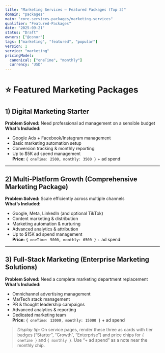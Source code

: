 ```yaml
---
title: "Marketing Services — Featured Packages (Top 3)"
domain: "packages"
main: "core-services-packages/marketing-services"
qualifier: "Featured-Packages"
date: "2025-09-21"
status: "Draft"
owners: ["@conor"]
tags: ["marketing", "featured", "popular"]
version: 1
service: "marketing"
pricingModel:
  canonical: ["oneTime", "monthly"]
  currency: "USD"
---
```


# ⭐ Featured Marketing Packages

## 1) Digital Marketing Starter
**Problem Solved:** Need professional ad management on a sensible budget  
**What’s Included:**
- Google Ads + Facebook/Instagram management  
- Basic marketing automation setup  
- Conversion tracking & monthly reporting  
- Up to $5K ad spend management  
**Price:** `{ oneTime: 2500, monthly: 3500 }` + ad spend

---

## 2) Multi-Platform Growth (Comprehensive Marketing Package)
**Problem Solved:** Scale efficiently across multiple channels  
**What’s Included:**
- Google, Meta, LinkedIn (and optional TikTok)  
- Content marketing & distribution  
- Marketing automation & nurturing  
- Advanced analytics & attribution  
- Up to $15K ad spend management  
**Price:** `{ oneTime: 5000, monthly: 6500 }` + ad spend

---

## 3) Full-Stack Marketing (Enterprise Marketing Solutions)
**Problem Solved:** Need a complete marketing department replacement  
**What’s Included:**
- Omnichannel advertising management  
- MarTech stack management  
- PR & thought leadership campaigns  
- Advanced analytics & reporting  
- Dedicated marketing team  
**Price:** `{ oneTime: 12000, monthly: 15000 }` + ad spend

> _Display tip:_ On service pages, render these three as cards with tier badges (“Starter”, “Growth”, “Enterprise”) and price chips for `{ oneTime }` and `{ monthly }`. Use “+ ad spend” as a note near the monthly chip.
